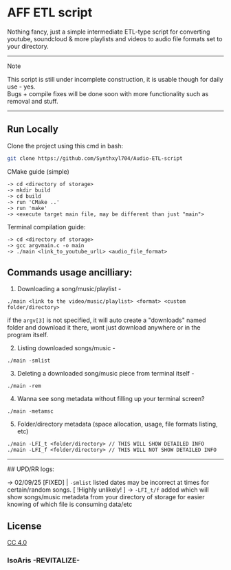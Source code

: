 # AFF ETL script
Nothing fancy, just a simple intermediate ETL-type script for converting youtube, soundcloud & more playlists and videos to audio file formats set to your directory. <br>
<hr>

> [!NOTE]
> This script is still under incomplete construction, it is usable though for daily use - yes. <br>
> Bugs + compile fixes will be done soon with more functionality such as removal and stuff. <br>

<hr>

## Run Locally

Clone the project using this cmd in bash:
```bash
git clone https://github.com/Synthxyl704/Audio-ETL-script
```

CMake guide (simple)
```
-> cd <directory of storage>
-> mkdir build
-> cd build
-> run 'CMake ..'
-> run 'make'
-> <execute target main file, may be different than just "main">
```

Terminal compilation guide:
```
-> cd <directory of storage>
-> gcc argvmain.c -o main
-> ./main <link_to_youtube_urlL> <audio_file_format>
```

## Commands usage ancilliary:
1. Downloading a song/music/playlist -
```
./main <link to the video/music/playlist> <format> <custom folder/directory>
```
if the `argv[3]` is not specified, it will auto create a "downloads" named folder and download it there, wont just download anywhere or in the program itself.

2. Listing downloaded songs/music -
```
./main -smlist
```

3. Deleting a downloaded song/music piece from terminal itself -
```
./main -rem
```

4. Wanna see song metadata without filling up your terminal screen?
```
./main -metamsc
```

5. Folder/directory metadata (space allocation, usage, file formats listing, etc)
```
./main -LFI_t <folder/directory> // THIS WILL SHOW DETAILED INFO
./main -LFI_f <folder/directory> // THIS WILL NOT SHOW DETAILED INFO
```

<hr>
## UPD/RR logs:

-> 02/09/25 [FIXED] | `-smlist` listed dates may be incorrect at times for certain/random songs. [ !Highly unlikely! ]
-> `-LFI_t/f` added which will show songs/music metadata from your directory of storage for easier knowing of which file is consuming data/etc

## License

[CC 4.0]([https://creativecommons.org/licenses/by/4.0/deed.en)

<h3>IsoAris -REVITALIZE-</h3>
